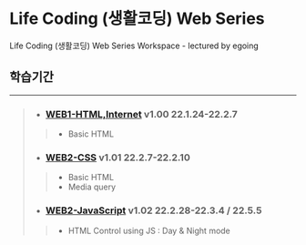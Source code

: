 Life Coding (생활코딩) Web Series
===
Life Coding (생활코딩) Web Series Workspace - lectured by egoing

## 학습기간
---
> + ### [WEB1-HTML,Internet](https://opentutorials.org/course/3084) v1.00 22.1.24-22.2.7   
> > - Basic HTML
> + ### [WEB2-CSS](https://opentutorials.org/course/3086) v1.01 22.2.7-22.2.10   
> > - Basic HTML
> > - Media query
> + ### [WEB2-JavaScript](https://opentutorials.org/course/3085) v1.02 22.2.28-22.3.4 / 22.5.5   
> > - HTML Control using JS : Day & Night mode


